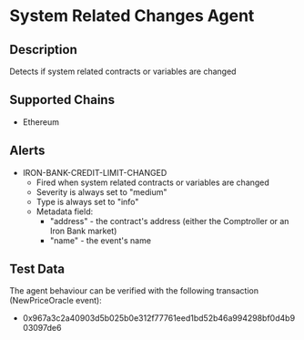 # System Related Changes Agent

## Description

Detects if system related contracts or variables are changed

## Supported Chains

- Ethereum

## Alerts

- IRON-BANK-CREDIT-LIMIT-CHANGED
  - Fired when system related contracts or variables are changed
  - Severity is always set to "medium"
  - Type is always set to "info"
  - Metadata field:
    - "address" - the contract's address (either the Comptroller or an Iron Bank market)
    - "name" - the event's name

## Test Data

The agent behaviour can be verified with the following transaction (NewPriceOracle event):

- 0x967a3c2a40903d5b025b0e312f77761eed1bd52b46a994298bf0d4b903097de6
